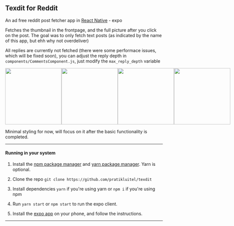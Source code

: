 ## Texdit for Reddit

An ad free reddit post fetcher app in [React Native](https://reactnative.dev/) - expo

Fetches the thumbnail in the frontpage, and the full picture after you click on the post. The goal was to only fetch text posts (as indicated by the name of this app, but ehh why not overdeliver)

All replies are currently not fetched (there were some performace issues, which will be fixed soon), you can adjust the reply depth in `components/CommentsComponent.js`, just modify the `max_reply_depth` variable

<div style="display: flex">
<img src='https://i.redd.it/ebe8sh0vs6d51.png' width=180 />
<img src='https://i.redd.it/mbrdgq0qf1e51.png' width=180 />
<img src='https://i.redd.it/i5ykdubns6d51.png' width=180 />
<img src='https://i.redd.it/s857gc1sg1e51.png' width=180 />
</div>

Minimal styling for now, will focus on it after the basic functionality is completed.

---

#### Running in your system

1. Install the [npm package manager](https://www.npmjs.com/) and [yarn package manager](https://yarnpkg.com/). Yarn is optional.

2. Clone the repo
    `git clone https://github.com/pratikluitel/texdit`

3. Install dependencies
    `yarn` if you're using yarn or
    `npm i` if you're using npm

4. Run `yarn start` or `npm start` to run the expo client.

5. Install the [expo app](https://expo.io/tools#client) on your phone, and follow the instructions.

---